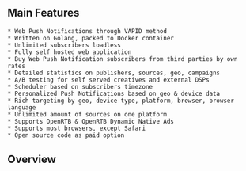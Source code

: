 
## Main Features 
    * Web Push Notifications through VAPID method
    * Written on Golang, packed to Docker container
    * Unlimited subscribers loadless
    * Fully self hosted web application
    * Buy Web Push Notification subscribers from third parties by own rates
    * Detailed statistics on publishers, sources, geo, campaigns
    * A/B testing for self served creatives and external DSPs
    * Scheduler based on subscribers timezone
    * Personalized Push Notifications based on geo & device data
    * Rich targeting by geo, device type, platform, browser, browser language
    * Unlimited amount of sources on one platform
    * Supports OpenRTB & OpenRTB Dynamic Native Ads
    * Supports most browsers, except Safari
    * Open source code as paid option

## Overview